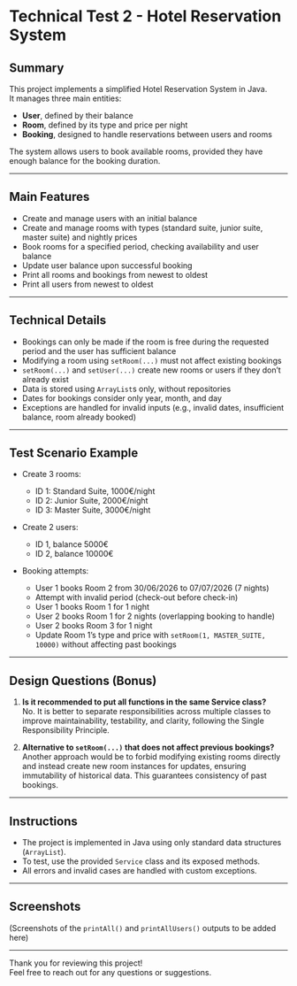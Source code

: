 # Technical Test 2 - Hotel Reservation System

## Summary

This project implements a simplified Hotel Reservation System in Java.  
It manages three main entities:
- **User**, defined by their balance
- **Room**, defined by its type and price per night
- **Booking**, designed to handle reservations between users and rooms

The system allows users to book available rooms, provided they have enough balance for the booking duration.

---

## Main Features

- Create and manage users with an initial balance
- Create and manage rooms with types (standard suite, junior suite, master suite) and nightly prices
- Book rooms for a specified period, checking availability and user balance
- Update user balance upon successful booking
- Print all rooms and bookings from newest to oldest
- Print all users from newest to oldest

---

## Technical Details

- Bookings can only be made if the room is free during the requested period and the user has sufficient balance
- Modifying a room using `setRoom(...)` must not affect existing bookings
- `setRoom(...)` and `setUser(...)` create new rooms or users if they don’t already exist
- Data is stored using `ArrayList`s only, without repositories
- Dates for bookings consider only year, month, and day
- Exceptions are handled for invalid inputs (e.g., invalid dates, insufficient balance, room already booked)

---

## Test Scenario Example

- Create 3 rooms:
    - ID 1: Standard Suite, 1000€/night
    - ID 2: Junior Suite, 2000€/night
    - ID 3: Master Suite, 3000€/night

- Create 2 users:
    - ID 1, balance 5000€
    - ID 2, balance 10000€

- Booking attempts:
    - User 1 books Room 2 from 30/06/2026 to 07/07/2026 (7 nights)
    - Attempt with invalid period (check-out before check-in)
    - User 1 books Room 1 for 1 night
    - User 2 books Room 1 for 2 nights (overlapping booking to handle)
    - User 2 books Room 3 for 1 night
    - Update Room 1’s type and price with `setRoom(1, MASTER_SUITE, 10000)` without affecting past bookings

---

## Design Questions (Bonus)

1. **Is it recommended to put all functions in the same Service class?**  
   No. It is better to separate responsibilities across multiple classes to improve maintainability, testability, and clarity, following the Single Responsibility Principle.

2. **Alternative to `setRoom(...)` that does not affect previous bookings?**  
   Another approach would be to forbid modifying existing rooms directly and instead create new room instances for updates, ensuring immutability of historical data. This guarantees consistency of past bookings.

---

## Instructions

- The project is implemented in Java using only standard data structures (`ArrayList`).
- To test, use the provided `Service` class and its exposed methods.
- All errors and invalid cases are handled with custom exceptions.

---

## Screenshots

(Screenshots of the `printAll()` and `printAllUsers()` outputs to be added here)

---

Thank you for reviewing this project!  
Feel free to reach out for any questions or suggestions.

